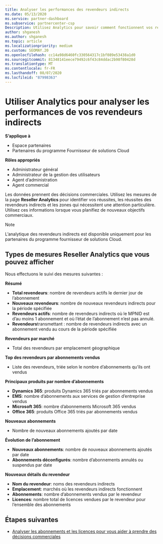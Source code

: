 ```yaml
---
title: Analyser les performances des revendeurs indirects
ms.date: 05/13/2020
ms.service: partner-dashboard
ms.subservice: partnercenter-csp
Description: Utilisez Analytics pour savoir comment fonctionnent vos revendeurs indirects, à la fois leurs succès et les zones qui peuvent nécessiter plus d’attention.
author: shganesh
ms.author: shganesh
ms.topic: article
ms.localizationpriority: medium
ms.custom: SEOMAY.20
ms.openlocfilehash: cc14a98d6460fc330564317c1bf089e53438a1d0
ms.sourcegitcommit: 81348141eece79492c6f43c84ddac2b98f80428d
ms.translationtype: MT
ms.contentlocale: fr-FR
ms.lasthandoff: 08/07/2020
ms.locfileid: "87998363"
---
```

# <a name="use-analytics-to-analyze-performance-of-your-indirect-resellers"></a>Utiliser Analytics pour analyser les performances de vos revendeurs indirects

**S’applique à**

- Espace partenaires
- Partenaires du programme Fournisseur de solutions Cloud

**Rôles appropriés**

- Administrateur général
- Administrateur de la gestion des utilisateurs
- Agent d’administration
- Agent commercial

Les données prennent des décisions commerciales. Utilisez les mesures de la page **Reseller Analytics** pour identifier vos réussites, les réussites des revendeurs indirects et les zones qui nécessitent une attention particulière. Utilisez ces informations lorsque vous planifiez de nouveaux objectifs commerciaux.

> [!NOTE]
> L’analytique des revendeurs indirects est disponible uniquement pour les partenaires du programme fournisseur de solutions Cloud.

## <a name="types-of-reseller-analytics-metrics-you-can-view"></a>Types de mesures Reseller Analytics que vous pouvez afficher

Nous effectuons le suivi des mesures suivantes :

**Résumé**  
 - **Total revendeurs**: nombre de revendeurs actifs le dernier jour de l’abonnement  
 - **Nouveaux revendeurs**: nombre de nouveaux revendeurs indirects pour la période spécifiée  
 - **Revendeurs actifs**: nombre de revendeurs indirects où le MPNID est d’au moins 1 abonnement et où l’état de l’abonnement n’est pas annulé.  
 - **Revendeurs**transmettant : nombre de revendeurs indirects avec un abonnement vendu au cours de la période spécifiée  

**Revendeurs par marché**  
 - Total des revendeurs par emplacement géographique  

**Top des revendeurs par abonnements vendus**
 - Liste des revendeurs, triée selon le nombre d’abonnements qu’ils ont vendus  

**Principaux produits par nombre d’abonnements**  
 - **Dynamics 365**: produits Dynamics 365 triés par abonnements vendus  
 - **EMS**: nombre d’abonnements aux services de gestion d’entreprise vendus  
 - **Microsoft 365**: nombre d’abonnements Microsoft 365 vendus  
 - **Office 365**: produits Office 365 triés par abonnements vendus  

**Nouveaux abonnements**  
 - Nombre de nouveaux abonnements ajoutés par date  

**Évolution de l’abonnement**  
 - **Nouveaux abonnements**: nombre de nouveaux abonnements ajoutés par date  
 - **Abonnements déconfigurés**: nombre d’abonnements annulés ou suspendus par date  

**Nouveaux détails du revendeur**  
 - **Nom du revendeur**: noms des revendeurs indirects  
 - **Emplacement**: marchés où les revendeurs indirects fonctionnent  
 - **Abonnements**: nombre d’abonnements vendus par le revendeur  
 - **Licences**: nombre total de licences vendues par le revendeur pour l’ensemble des abonnements  
  
## <a name="next-steps"></a>Étapes suivantes

- [Analyser les abonnements et les licences pour vous aider à prendre des décisions commerciales](analyze-subscriptions-licenses.md)